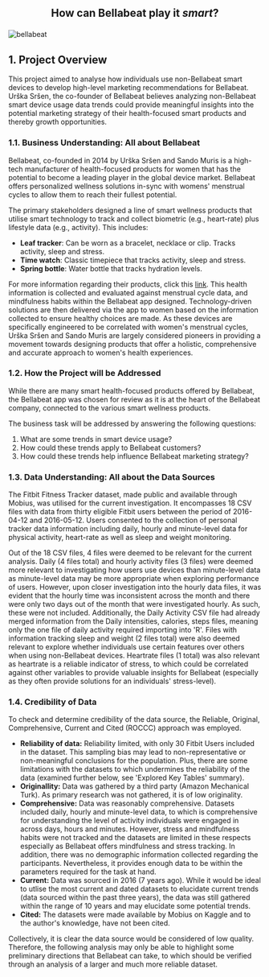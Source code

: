 ## <p style="text-align:center"> How can Bellabeat play it _smart_? </p>
![bellabeat](https://github.com/user-attachments/assets/cad5c22d-40d3-49a2-b860-32968deb1c6c)

## **1. Project Overview**
This project aimed to analyse how individuals use non-Bellabeat smart devices to develop high-level marketing recommendations for Bellabeat. Urška Sršen, the co-founder of Bellabeat believes analyzing non-Bellabeat smart device usage data trends could provide meaningful insights into the potential marketing strategy of their health-focused smart products and thereby growth opportunities. 

### **1.1. Business Understanding: All about Bellabeat**
Bellabeat, co-founded in 2014 by Urška Sršen and Sando Muris is a high-tech manufacturer of health-focused products for women that has the potential to become a leading player in the global device market. Bellabeat offers personalized wellness solutions in-sync with womens' menstrual cycles to allow them to reach their fullest potential. 

The primary stakeholders designed a line of smart wellness products that utilise smart technology to track and collect biometric (e.g., heart-rate) plus lifestyle data (e.g., activity). This includes:
* **Leaf tracker**: Can be worn as a bracelet, necklace or clip. Tracks activity, sleep and stress.
* **Time watch**: Classic timepiece that tracks activity, sleep and stress.
* **Spring bottle**: Water bottle that tracks hydration levels.

For more information regarding their products, click this [link](https://bellabeat.com/shop/). This health information is collected and evaluated against menstrual cycle data, and mindfulness habits within the Bellabeat app designed. Technology-driven solutions are then delivered via the app to women based on the information collected to ensure healthy choices are made. As these devices are specifically engineered to be correlated with women's menstrual cycles, Urška Sršen and Sando Muris are largely considered pioneers in providing a movement towards designing products that offer a holistic, comprehensive and accurate approach to women's health experiences.

### **1.2. How the Project will be Addressed**
While there are many smart health-focused products offered by Bellabeat, the Bellabeat app was chosen for review as it is at the heart of the Bellabeat company, connected to the various smart wellness products. 

The business task will be addressed by answering the following questions:
1. What are some trends in smart device usage? 
2. How could these trends apply to Bellabeat customers? 
3. How could these trends help influence Bellabeat marketing strategy?

### **1.3. Data Understanding: All about the Data Sources**
The Fitbit Fitness Tracker dataset, made public and available through Mobius, was utilised for the current investigation. It encompasses 18 CSV files with data from thirty eligible Fitbit users between the period of 2016-04-12 and 2016-05-12. Users consented to the collection of personal tracker data information including daily, hourly and minute-level data for physical activity, heart-rate as well as sleep and weight monitoring. 

Out of the 18 CSV files, 4 files were deemed to be relevant for the current analysis. Daily (4 files total) and hourly activity files (3 files) were deemed more relevant to investigating how users use devices than minute-level data as minute-level data may be more appropriate when exploring performance of users. However, upon closer investigation into the hourly data files, it was evident that the hourly time was inconsistent across the month and there were only two days out of the month that were investigated hourly. As such, these were not included. Additionally, the Daily Activity CSV file had already merged information from the Daily intensities, calories, steps files, meaning only the one file of daily activity required importing into 'R'. Files with information tracking sleep and weight (2 files total) were also deemed relevant to explore whether individuals use certain features over others when using non-Bellabeat devices. Heartrate files (1 total) was also relevant as heartrate is a reliable indicator of stress, to which could be correlated against other variables to provide valuable insights for Bellabeat (especially as they often provide solutions for an individuals' stress-level).

### **1.4. Credibility of Data**
To check and determine credibility of the data source, the Reliable, Original, Comprehensive, Current and Cited (ROCCC) approach was employed. 
* **Reliability of data:** Reliability limited, with only 30 Fitbit Users included in the dataset. This sampling bias may lead to non-representative or non-meaningful conclusions for the population. Plus, there are some limitations with the datasets to which undermines the reliability of the data (examined further below, see 'Explored Key Tables' summary). 
* **Originallity:** Data was gathered by a third party (Amazon Mechanical Turk). As primary research was not gathered, it is of low originality. 
* **Comprehensive:** Data was reasonably comprehensive. Datasets included daily, hourly and minute-level data, to which is comprehensive for understanding the level of activity individuals were engaged in across days, hours and minutes. However, stress and mindfulness habits were not tracked and the datasets are limited in these respects especially as Bellabeat offers mindfulness and stress tracking. In addition, there was no demographic information collected regarding the participants. Nevertheless, it provides enough data to be within the parameters required for the task at hand. 
* **Current:** Data was sourced in 2016 (7 years ago). While it would be ideal to utlise the most current and dated datasets to elucidate current trends (data sourced within the past three years), the data was still gathered within the range of 10 years and may elucidate some potential trends. 
* **Cited:** The datasets were made available by Mobius on Kaggle and to the author's knowledge, have not been cited. 

Collectively, it is clear the data source would be considered of low quality. Therefore, the following analysis may only be able to highlight some preliminary directions that Bellabeat can take, to which should be verified through an analysis of a larger and much more reliable dataset.
